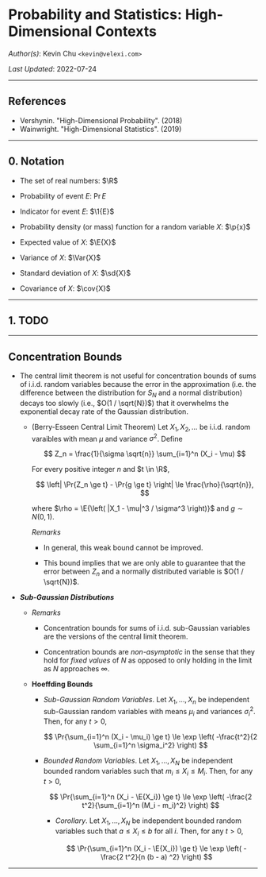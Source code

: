 Probability and Statistics: High-Dimensional Contexts
=====================================================

_Author(s)_: Kevin Chu `<kevin@velexi.com>`

_Last Updated_: 2022-07-24

--------------------------------------------------------------------------------------------

References
----------
* Vershynin. "High-Dimensional Probability". (2018)
* Wainwright. "High-Dimensional Statistics". (2019)

--------------------------------------------------------------------------------------------

## 0. Notation

* $\newcommand{\R}{\mathbb{R}}$
  The set of real numbers: $\R$

* $\newcommand{\Pr}[1]{\mathbb{P}\left[{#1}\right]}$
  Probability of event $E$: $\Pr{E}$

* $\newcommand{\1}[1]{\mathbf{1}_{\left\{{#1}\right\}}}$
  Indicator for event $E$: $\1{E}$

* $\newcommand{\p}[1]{p\left({#1}\right)}$
  Probability density (or mass) function for a random variable $X$: $\p{x}$

* $\newcommand{\E}[1]{\mathbb{E}[{#1}]}$
  Expected value of $X$: $\E{X}$

* $\newcommand{\Var}[1]{\operatorname{Var}{\left(#1\right)}}$
  Variance of $X$: $\Var{X}$

* $\newcommand{\sd}[1]{\sigma{\left(#1\right)}}$
  Standard deviation of $X$: $\sd{X}$

* $\newcommand{\cov}[1]{\operatorname{cov}{\left(#1\right)}}$
  Covariance of $X$: $\cov{X}$

--------------------------------------------------------------------------------------------

## 1. TODO

--------------------------------------------------------------------------------------------

## Concentration Bounds

* The central limit theorem is not useful for concentration bounds of sums of i.i.d.
  random variables because the error in the approximation (i.e. the difference between
  the distribution for $S_N$ and a normal distribution) decays too slowly (i.e.,
  $O(1 / \sqrt{N})$) that it overwhelms the exponential decay rate of the Gaussian
  distribution.

  * (Berry-Esseen Central Limit Theorem) Let $X_1, X_2, \ldots$ be i.i.d. random varaibles
    with mean $\mu$ and variance $\sigma^2$. Define

    $$
    Z_n = \frac{1}{\sigma \sqrt{n}} \sum_{i=1}^n (X_i - \mu)
    $$

    For every positive integer $n$ and $t \in \R$,

    $$
    \left| \Pr{Z_n \ge t} - \Pr{g \ge t} \right| \le \frac{\rho}{\sqrt{n}},
    $$

    where $\rho = \E{\left( |X_1 - \mu|^3 / \sigma^3 \right)}$ and $g \sim N(0, 1)$.

    _Remarks_

    * In general, this weak bound cannot be improved.

    * This bound implies that we are only able to guarantee that the error between $Z_n$
      and a normally distributed variable is $O(1 / \sqrt{N})$.

* ___Sub-Gaussian Distributions___

  * _Remarks_

    * Concentration bounds for sums of i.i.d. sub-Gaussian variables are the versions of
      the central limit theorem.

    * Concentration bounds are _non-asymptotic_ in the sense that they hold for
      _fixed values_ of $N$ as opposed to only holding in the limit as $N$ approaches
      $\infty$.

  * __Hoeffding Bounds__

    * _Sub-Gaussian Random Variables_. Let $X_1, \ldots, X_n$ be independent sub-Gaussian
      random variables with means $\mu_i$ and variances $\sigma_i^2$. Then, for any $t > 0$,

      $$
      \Pr{\sum_{i=1}^n (X_i - \mu_i) \ge t}
      \le \exp \left( -\frac{t^2}{2 \sum_{i=1}^n \sigma_i^2} \right)
      $$

    * _Bounded Random Variables_. Let $X_1, \ldots, X_N$ be independent bounded random
      variables such that $m_i \le X_i \le M_i$. Then, for any $t > 0$,
    
      $$
      \Pr{\sum_{i=1}^n (X_i - \E{X_i}) \ge t}
      \le \exp \left( -\frac{2 t^2}{\sum_{i=1}^n (M_i - m_i)^2} \right)
      $$

      * _Corollary_. Let $X_1, \ldots, X_N$ be independent bounded random variables such
        that $a \le X_i \le b$ for all $i$. Then, for any $t > 0$,
    
        $$
        \Pr{\sum_{i=1}^n (X_i - \E{X_i}) \ge t}
        \le \exp \left( -\frac{2 t^2}{n (b - a) ^2} \right)
        $$

--------------------------------------------------------------------------------------------
